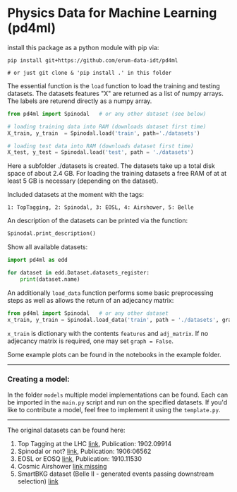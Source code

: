 # Physics Data for Machine Learning (pd4ml)

install this package as a python module with pip via:

```
pip install git+https://github.com/erum-data-idt/pd4ml

# or just git clone & 'pip install .' in this folder
```

The essential function is the `load` function to load the training and testing datasets. The datasets features "X" are returned as a list of numpy arrays. The labels are returend directly as a numpy array. 

```python
from pd4ml import Spinodal   # or any other dataset (see below) 

# loading training data into RAM (downloads dataset first time)
X_train, y_train  = Spinodal.load('train', path='./datasets')

# loading test data into RAM (downloads dataset first time)
X_test, y_test = Spinodal.load('test', path = './datasets')
```

Here a subfolder ./datasets is created. The datasets take up a total disk space of about 2.4 GB. For loading the training datasets a free RAM of at at least 5 GB is necessary (depending on the dataset).

Included datasets at the moment with the tags:
```
1: TopTagging, 2: Spinodal, 3: EOSL, 4: Airshower, 5: Belle
```

An description of the datasets can be printed via the function:
```python
Spinodal.print_description()
```

Show all available datasets:
```python
import pd4ml as edd

for dataset in edd.Dataset.datasets_register:
    print(dataset.name)
```

An additionally `load_data` function performs some basic preprocessing steps as well as allows the return of an adjecancy matrix:
```python
from pd4ml import Spinodal   # or any other dataset
x_train, y_train = Spinodal.load_data('train', path = './datasets', graph = True)
```

`x_train` is dictionary with the contents `features` and `adj_matrix`. If no adjecancy matrix is required, one may set `graph = False`. 

Some example plots can be found in the notebooks in the example folder.

---

### Creating a model:

In the folder `models` multiple model implementations can be found. Each can be imported in the `main.py` script and run on the specified datasets. If you'd like to contribute a model, feel free to implement it using the `template.py`. 

---


The original datasets can be found here:
   1. Top Tagging at the LHC [link](https://docs.google.com/document/d/1Hcuc6LBxZNX16zjEGeq16DAzspkDC4nDTyjMp1bWHRo/edit?usp=sharing), Publication: 1902.09914
   2. Spinodal or not? [link](https://vfs.fias.science/d/fa35025bf2/?p=/Example-Datasets-classification/Spinodal-or-not), Publication: 1906:06562
   3. EOSL or EOSQ [link](https://vfs.fias.science/d/fa35025bf2/?p=/Example-Datasets-classification/EOSL-or-EOSQ), Publication: 1910.11530
   4. Cosmic Airshower [link missing]()
   5. SmartBKG dataset (Belle II - generated events passing downstream selection) [link](https://github.com/kahn-jms/belle-selective-mc-dataset)

